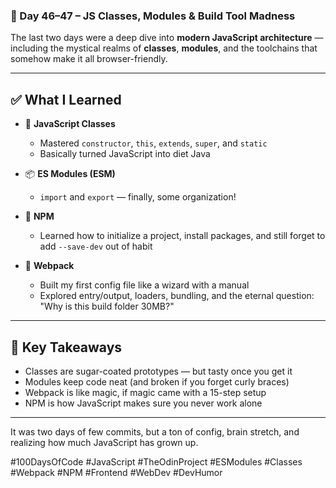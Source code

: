 ### 📅 Day 46–47 – JS Classes, Modules & Build Tool Madness

The last two days were a deep dive into **modern JavaScript architecture** — including the mystical realms of **classes**, **modules**, and the toolchains that somehow make it all browser-friendly.

---

## ✅ What I Learned

- 🧱 **JavaScript Classes**
  - Mastered `constructor`, `this`, `extends`, `super`, and `static`  
  - Basically turned JavaScript into diet Java

- 📦 **ES Modules (ESM)**
  - `import` and `export` — finally, some organization!

- 🧪 **NPM**
  - Learned how to initialize a project, install packages, and still forget to add `--save-dev` out of habit

- 🔧 **Webpack**
  - Built my first config file like a wizard with a manual
  - Explored entry/output, loaders, bundling, and the eternal question: "Why is this build folder 30MB?"

---

## 🧠 Key Takeaways

- Classes are sugar-coated prototypes — but tasty once you get it  
- Modules keep code neat (and broken if you forget curly braces)  
- Webpack is like magic, if magic came with a 15-step setup  
- NPM is how JavaScript makes sure you never work alone

---

It was two days of few commits, but a ton of config, brain stretch, and realizing how much JavaScript has grown up.

#100DaysOfCode #JavaScript #TheOdinProject #ESModules #Classes #Webpack #NPM #Frontend #WebDev #DevHumor
